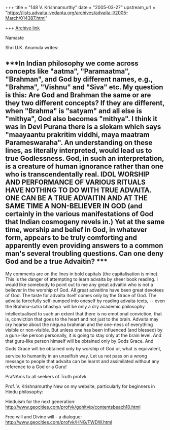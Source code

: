 +++
title = "148 V. Krishnamurthy"
date = "2005-03-27"
upstream_url = "https://lists.advaita-vedanta.org/archives/advaita-l/2005-March/014387.html"

+++
[Archive link](https://lists.advaita-vedanta.org/archives/advaita-l/2005-March/014387.html)

Namaste

Shri U.K. Anumula writes: 

***In Indian philosophy we come across concepts like
"aatma",  "Paramaatma", "Brahman", and God by different
names, e.g., "Brahma", "Vishnu" and "Siva" etc.   My
question is this: Are God and Brahman the same or are they
two different concepts?   If they are different, when
"Brahma" is "satyam" and all else is "mithya", God also
becomes "mithya".   I think it was in Devi Purana there is
a slokam which says "maayaantu prakritim viddhi, maya
maatram Parameswaraha".   An understanding on these lines,
as literally interpreted, would lead us to true
Godlessness.   God, in such an interpretation, is a
creature of human ignorance rather than one who is 
transcendentally real.  IDOL WORSHIP AND PERFORMANCE OF
VARIOUS RITUALS HAVE NOTHING TO DO WITH TRUE ADVAITA. ONE
CAN BE A TRUE ADVAITIN AND AT THE SAME TIME A NON-BELIEVER
IN GOD (and certainly in the various manifestations of God
that Indian cosmogeny revels in.)  Yet at the same time,
worship and belief in God, in whatever form, appears to be
truly comforting and apparently even providing answers to a
common man's several troubling questions.   Can one deny
God and be a true Advaitin? ***
------------------------------------------------------

My comments are on the lines in bold capitals (the
capitalisation is mine).  This is the danger of  attempting
to learn advaita by sheer book reading.  I would like
somebody to point out to me any great advaitin who is not a
believer in the worship of God. All great advaitins have
been great devotees of God. The taste for advaita itself
comes only by the Grace of God. The advaita forcefully
self-pumped into oneself by reading advaita texts,  -- even
the Brahma-sutra bhashya  will be only a dry academic
philosophy intellectualised to such an extent that there is
no emotional conviction, that is, conviction that goes to
the heart and not just to the brain. Advaita may cry hoarse
about the nirguna brahman and the one-ness of everything
visible or non-visible. But unless one has been influenced 
(and blessed) by a guru-like person personally, it is going
to stay only at the brain level.  And that guru-like person
himself will be obtained only by Gods Grace. And Gods
Grace will be obtained only by worship of God or,  what is
equivalent, service to humanity in an unselfish way.  Let
us not pass on a wrong message to people that advaita can
be learnt and assimilated without any reference to a God or
a Guru!

PraNAms to all seekers of Truth
profvk



Prof. V. Krishnamurthy
New on my  website, particularly for beginners in Hindu philosophy:

Hinduism for the next generation: http://www.geocities.com/profvk/gohitvip/contentsbeach10.html

Free will and Divine will - a dialogue:
http://www.geocities.com/profvk/HNG/FWDW.html

